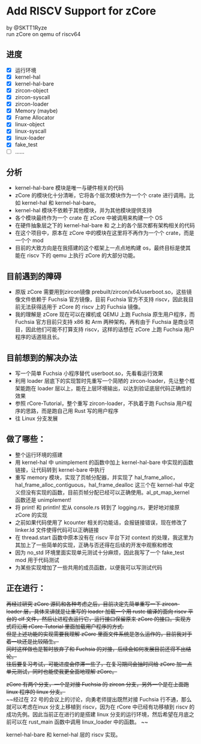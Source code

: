 # Add RISCV Support for zCore  
by @SKTT1Ryze  
run zCore on qemu of riscv64  

## 进度
- [x] 运行环境
- [x] kernel-hal
- [x] kernel-hal-bare
- [x] zircon-object
- [x] zircon-syscall
- [x] zircon-loader
- [x] Memory (maybe)
- [x] Frame Allocator
- [x] linux-object
- [x] linux-syscall
- [x] linux-loader
- [x] fake_test
- [ ] ......

## 分析
+ kernel-hal-bare 模块是唯一与硬件相关的代码
+ zCore 的模块化十分清晰，它将各个层次模块作为一个个 crate 进行调用。比如 kernel-hal 和 kernel-hal-bare。
+ kernel-hal 模块不依赖于其他模块，并为其他模块提供支持
+ 各个模块最终作为一个 crate 在 zCore 中被调用来构建一个 OS
+ 在硬件抽象层之下的 kernel-hal-bare 和 之上的各个层次都有架构相关的代码
+ 在这个项目中，原本在 zCore 中的模块在这里将不再作为一个个 crate，而是一个个 mod
+ 目前的大致方向是在我搭建的这个框架上一点点地构建 os，最终目标是使其能在 riscv 下的 qemu 上执行 zCore 的大部分功能。

## 目前遇到的障碍
+ 原版 zCore 需要用到zircon镜像 prebuilt/zircon/x64/userboot.so，这些镜像文件依赖于 Fuchsia 官方镜像，目前 Fuchsia 官方不支持 riscv，因此我目前无法获得适用于 zCore 的 riscv 上的 Fuchsia 镜像。
+ 我的理解是 zCore 现在可以在裸机或 QEMU 上跑 Fuchsia 原生用户程序，而 Fuchsia 官方目前只支持 x86 和 Arm 两种架构，再有由于 Fuchsia 是商业项目，因此他们可能不打算支持 riscv，这样的话想在 zCore 上跑 Fuchsia 用户程序的话道阻且长。


## 目前想到的解决办法
+ 写一个简单 Fuchsia 小程序替代 userboot.so，先看看运行效果
+ 利用 loader 层底下的实现暂时先重写一个简陋的 zircon-loader，先让整个框架能跑在 loader 层以上，能在上层环境输出，以达到验证底层代码正确性的效果
+ 参照 rCore-Tutorial，整个重写 zircon-loader，不执着于跑 Fuchsia 用户程序的思路，而是跑自己用 Rust 写的用户程序
+ 往 Linux 分支发展  


## 做了哪些：
+ 整个运行环境的搭建
+ 用 kernel-hal 中 unimplement 的函数中加上 kernel-hal-bare 中实现的函数链接，让代码转到 kernel-bare 中执行
+ 重写 memory 模块，实现了页帧分配器，并实现了 hal_frame_alloc，hal_frame_alloc_contiguous，hal_frame_dealloc 这三个在 kernel-hal 中定义但没有实现的函数，目前页帧分配已经可以正确使用。al_pt_map_kernel 函数还是 unimplement!
+ 将 print! 和 println! 宏从 console.rs 转到了 logging.rs，更好地对接原 zCore 的实现
+ 之前如果代码使用了 kcounter 相关的功能话，会报链接错误，现在修改了 linker.ld 文件使得代码可以正确链接
+ 在 thread.start 函数中原本没有在 riscv 平台下对 context 的处理，我这里为其加上了一些简单的实现，正确与否还得在后续的开发中观察和修改
+ 因为 no_std 环境里面实现单元测试十分麻烦，因此我写了一个 fake_test mod 用于代码测试
+ 为某些实现增加了一些共用的成员函数，以便我可以写测试代码


## 正在进行：
~~再经过研究 zCore 源码和各种考虑之后，目前决定先简单重写一下 zircon-loader 层，具体来讲就是让重写的 loader 加载一个用 rustc 编译的面向 riscv 平台的 elf 文件，然后让进程去运行它，运行接口保留原来 zCore 的接口。实现方式将沿用 rCore-Tutorial 里面加载用户程序的方式.~~  
~~但是上述功能的实现需要我理解 zCore 里面文件系统是怎么运作的，目前我对于着一块还是比较陌生。~~  
~~同时这样做也是暂时放弃了和 Fuchsia 的对接，后续会如何发展目前还得不出结论。  
往后要复习考试，可能进度会停滞一些了，在复习期间会抽时间给 zCore 加一点单元测试，同时也能使我更全面地理解 zCore。~~  

~~zCore 有两个分支，一个是对接 Fuchsia 的 zircon 分支，另外一个是在上面跑 linux 程序的 linux 分支。~~  
~~经过在 22 号的会议上的讨论，向勇老师提出既然对接 Fuchsia 行不通，那么就可以考虑在inux 分支上移植到 riscv，因为在 rCore 中已经有功移植到 riscv 的成功先例。因此当前正在进行的是搭建 linux 分支的运行环境，然后希望在月底之前可以在 rust_main 函数中调用 linux_loader 中的函数。  ~~  

kernel-hal-bare 和 kernel-hal 层的 riscv 实现。  





